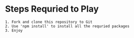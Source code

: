 # Steps Requried to Play
    1. Fork and clone this repository to Git 
    2. Use 'npm install' to install all the requried packages
    3. Enjoy
